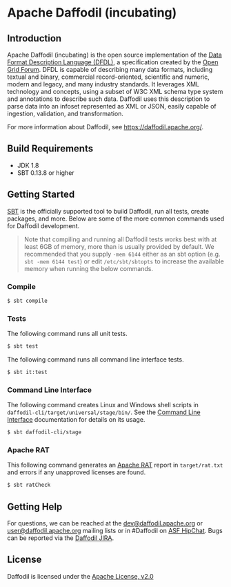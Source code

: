 <!--
  Licensed to the Apache Software Foundation (ASF) under one or more
  contributor license agreements.  See the NOTICE file distributed with
  this work for additional information regarding copyright ownership.
  The ASF licenses this file to You under the Apache License, Version 2.0
  (the "License"); you may not use this file except in compliance with
  the License.  You may obtain a copy of the License at

      http://www.apache.org/licenses/LICENSE-2.0

  Unless required by applicable law or agreed to in writing, software
  distributed under the License is distributed on an "AS IS" BASIS,
  WITHOUT WARRANTIES OR CONDITIONS OF ANY KIND, either express or implied.
  See the License for the specific language governing permissions and
  limitations under the License.
-->

# Apache Daffodil (incubating)

## Introduction

Apache Daffodil (incubating) is the open source implementation of the [Data Format Description Language (DFDL)](http://www.ogf.org/dfdl), a specification created by the [Open Grid Forum](http://www.ogf.org). DFDL is capable of describing many data formats, including textual and binary, commercial record-oriented, scientific and numeric, modern and legacy, and many industry standards. It leverages XML technology and concepts, using a subset of W3C XML schema type system and annotations to describe such data. Daffodil uses this description to parse data into an infoset represented as XML or JSON, easily capable of ingestion, validation, and transformation.

For more information about Daffodil, see https://daffodil.apache.org/.

## Build Requirements

* JDK 1.8
* SBT 0.13.8 or higher

## Getting Started

[SBT](http://www.scala-sbt.org) is the officially supported tool to build
Daffodil, run all tests, create packages, and more. Below are some of the more
common commands used for Daffodil development.

> Note that compiling and running all Daffodil tests works best with at least
> 6GB of memory, more than is usually provided by default. We recommended that
> you supply ``-mem 6144`` either as an sbt option (e.g. ``sbt -mem 6144
> test``) or edit ``/etc/sbt/sbtopts`` to increase the available memory when
> running the below commands.

### Compile

```bash
$ sbt compile
```
### Tests

The following command runs all unit tests.

```bash
$ sbt test 
```

The following command runs all command line interface tests.
```bash
$ sbt it:test
```

### Command Line Interface

The following command creates Linux and Windows shell scripts in `daffodil-cli/target/universal/stage/bin/`. See the [Command Line Interface](https://daffodil.apache.org/cli/) documentation for details on its usage.

```bash 
$ sbt daffodil-cli/stage
```

### Apache RAT

This following command generates an [Apache RAT](https://creadur.apache.org/rat/) report in ``target/rat.txt`` and errors if any unapproved licenses are found.

```bash
$ sbt ratCheck
```

## Getting Help

For questions, we can be reached at the dev@daffodil.apache.org or user@daffodil.apache.org mailing lists or in #Daffodil on [ASF HipChat](https://www.hipchat.com/gJt9EQs5l). Bugs can be reported via the [Daffodil JIRA](https://issues.apache.org/jira/projects/DAFFODIL).

## License

Daffodil is licensed under the [Apache License, v2.0](https://www.apache.org/licenses/LICENSE-2.0)
